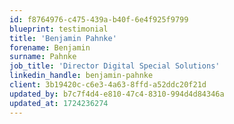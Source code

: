 ```yaml
---
id: f8764976-c475-439a-b40f-6e4f925f9799
blueprint: testimonial
title: 'Benjamin Pahnke'
forename: Benjamin
surname: Pahnke
job_title: 'Director Digital Special Solutions'
linkedin_handle: benjamin-pahnke
client: 3b19420c-c6e3-4a63-8ffd-a52ddc20f21d
updated_by: b7c7f4d4-e810-47c4-8310-994d4d84346a
updated_at: 1724236274
---
```

